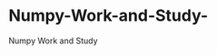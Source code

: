   # Numpy-Work-and-Study-
Numpy Work and Study 
                
                
              
                     
                  
                                                         
                             
                  
                    
                                                                                                     
                                                                                                           
                                                                                 
                                                                                                                                                                                    
                                                
                                                                                                                                                                                                       
                                                                                                                                
                                                                                                                                                                                                                                                                                                                   
                                                                                                                                                       
                                                                                                                                                                
                                                                                                                                                                       
                                                                                                       
                                                                               
                                                                        
                    
